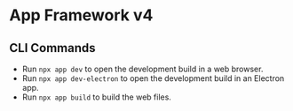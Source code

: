 # App Framework v4

## CLI Commands

- Run `npx app dev` to open the development build in a web browser.
- Run `npx app dev-electron` to open the development build in an Electron app.
- Run `npx app build` to build the web files.
